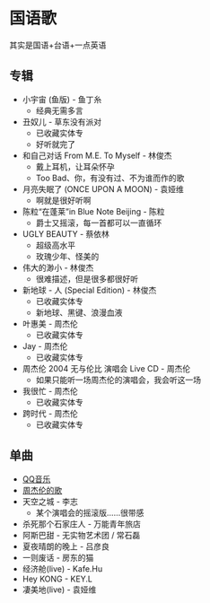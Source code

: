 # 国语歌

其实是国语+台语+一点英语

## 专辑

* 小宇宙 (鱼版) - 鱼丁糸
  * 经典无需多言
* 丑奴儿 - 草东没有派对
  * 已收藏实体专
  * 好听就完了
* 和自己对话 From M.E. To Myself - 林俊杰
  * 戴上耳机，让耳朵怀孕
  * Too Bad、你，有没有过、不为谁而作的歌
* 月亮失眠了 (ONCE UPON A MOON) - 袁娅维
  * 啊就是很好听啊
* 陈粒“在蓬莱”in Blue Note Beijing - 陈粒
  * 爵士又摇滚，每一首都可以一直循环
* UGLY BEAUTY - 蔡依林
  * 超级高水平
  * 玫瑰少年、怪美的
* 伟大的渺小 - 林俊杰
  * 很难描述，但是很多都很好听
* 新地球 - 人 (Special Edition) - 林俊杰
  * 已收藏实体专
  * 新地球、黑键、浪漫血液
* 叶惠美 - 周杰伦
  * 已收藏实体专
* Jay - 周杰伦
  * 已收藏实体专
* 周杰伦 2004 无与伦比 演唱会 Live CD - 周杰伦
  * 如果只能听一场周杰伦的演唱会，我会听这一场
* 我很忙 - 周杰伦
  * 已收藏实体专
* 跨时代 - 周杰伦
  * 已收藏实体专

## 单曲

* [QQ音乐](https://c.y.qq.com/base/fcgi-bin/u?__=e7gK6rYdfr3r)
* [周杰伦的歌](https://c.y.qq.com/base/fcgi-bin/u?__=sJN5sCydfB03)
* 天空之城 - 李志
  * 某个演唱会的摇滚版……很带感
* 杀死那个石家庄人 - 万能青年旅店
* 阿斯巴甜 - 无实物艺术团 / 常石磊
* 夏夜晴朗的晚上 - 吕彦良
* 一则废话 - 房东的猫
* 经济舱(live) - Kafe.Hu
* Hey KONG - KEY.L
* 凄美地(live) - 袁娅维

